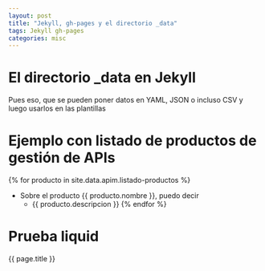 ```yaml
---
layout: post
title: "Jekyll, gh-pages y el directorio _data"
tags: Jekyll gh-pages
categories: misc
---
```


# El directorio _data en Jekyll

Pues eso, que se pueden poner datos en YAML, JSON o incluso CSV y luego usarlos en las plantillas

# Ejemplo con listado de productos de gestión de APIs

{% for producto in site.data.apim.listado-productos %}
- Sobre el producto {{ producto.nombre }}, puedo decir
  - {{ producto.descripcion }}
{% endfor %}

# Prueba liquid

{{ page.title }}